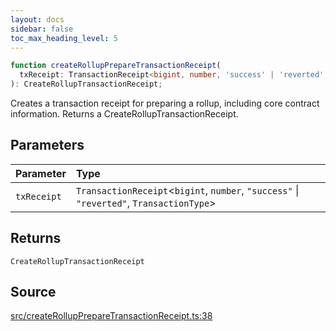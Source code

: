 ```yaml
---
layout: docs
sidebar: false
toc_max_heading_level: 5
---
```


```ts
function createRollupPrepareTransactionReceipt(
  txReceipt: TransactionReceipt<bigint, number, 'success' | 'reverted', TransactionType>,
): CreateRollupTransactionReceipt;
```

Creates a transaction receipt for preparing a rollup, including core contract
information. Returns a CreateRollupTransactionReceipt.

## Parameters

| Parameter   | Type                                                                                       |
| :---------- | :----------------------------------------------------------------------------------------- |
| `txReceipt` | `TransactionReceipt`\<`bigint`, `number`, `"success"` \| `"reverted"`, `TransactionType`\> |

## Returns

`CreateRollupTransactionReceipt`

## Source

[src/createRollupPrepareTransactionReceipt.ts:38](https://github.com/OffchainLabs/arbitrum-orbit-sdk/blob/9d5595a042e42f7d6b9af10a84816c98ea30f330/src/createRollupPrepareTransactionReceipt.ts#L38)
